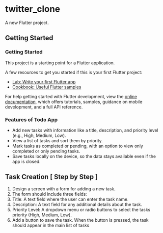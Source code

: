 # twitter_clone

A new Flutter project.

## Getting Started
### Getting Started

This project is a starting point for a Flutter application.

A few resources to get you started if this is your first Flutter project:

- [Lab: Write your first Flutter app](https://docs.flutter.dev/get-started/codelab)
- [Cookbook: Useful Flutter samples](https://docs.flutter.dev/cookbook)

For help getting started with Flutter development, view the
[online documentation](https://docs.flutter.dev/), which offers tutorials,
samples, guidance on mobile development, and a full API reference.


### Features of Todo App

- Add new tasks with information like a title, description, and priority level (e.g., High, Medium, Low).
- View a list of tasks and sort them by priority.
- Mark tasks as completed or pending, with an option to view only completed or only pending tasks.
- Save tasks locally on the device, so the data stays available even if the app is closed.


## Task Creation [ Step by Step ]

1. Design a screen with a form for adding a new task.
2. The form should include three fields:
3. Title: A text field where the user can enter the task name.
4. Description: A text field for any additional details about the task.
5. Priority Level: A dropdown menu or radio buttons to select the tasks priority (High, Medium, Low).
6. Add a button to save the task. When the button is pressed, the task should appear in the main list of tasks



